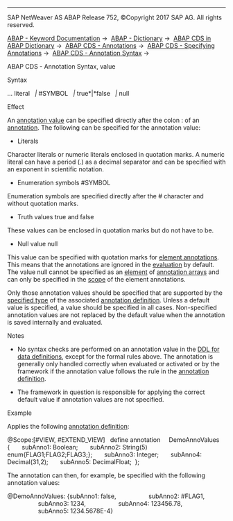   

* * *

SAP NetWeaver AS ABAP Release 752, ©Copyright 2017 SAP AG. All rights reserved.

[ABAP - Keyword Documentation](javascript:call_link\('abenabap.htm'\)) →  [ABAP - Dictionary](javascript:call_link\('abenabap_dictionary.htm'\)) →  [ABAP CDS in ABAP Dictionary](javascript:call_link\('abencds.htm'\)) →  [ABAP CDS - Annotations](javascript:call_link\('abencds_annotations.htm'\)) →  [ABAP CDS - Specifying Annotations](javascript:call_link\('abencds_anno_usage.htm'\)) →  [ABAP CDS - Annotation Syntax](javascript:call_link\('abencds_annotations_syntax.htm'\)) → 

ABAP CDS - Annotation Syntax, value

Syntax

... literal
  *|* #SYMBOL
  *|* true*|*false
  *|* null

Effect

An [annotation value](javascript:call_link\('abenannotation_value_glosry.htm'\) "Glossary Entry") can be specified directly after the colon : of an [annotation](javascript:call_link\('abencds_annotations_syntax.htm'\)). The following can be specified for the annotation value:

-   Literals

Character literals or numeric literals enclosed in quotation marks. A numeric literal can have a period (.) as a decimal separator and can be specified with an exponent in scientific notation.

-   Enumeration symbols #SYMBOL

Enumeration symbols are specified directly after the # character and without quotation marks.

-   Truth values true and false

These values can be enclosed in quotation marks but do not have to be.

-   Null value null

This value can be specified with quotation marks for [element annotations](javascript:call_link\('abencds_f1_element_annotation.htm'\)). This means that the annotations are ignored in the [evaluation](javascript:call_link\('abencds_annotations_analysis.htm'\)) by default. The value null cannot be specified as an [element](javascript:call_link\('abencds_annotations_syntax_array.htm'\)) of [annotation arrays](javascript:call_link\('abenannotation_array_glosry.htm'\) "Glossary Entry") and can only be specified in the [scope](javascript:call_link\('abencds_annotations_scopes.htm'\)) of the element annotations.

Only those annotation values should be specified that are supported by the [specified type](javascript:call_link\('abencds_f1_define_annotation_type.htm'\)) of the associated [annotation definition](javascript:call_link\('abencds_anno_definition_glosry.htm'\) "Glossary Entry"). Unless a default value is specified, a value should be specified in all cases. Non-specified annotation values are not replaced by the default value when the annotation is saved internally and evaluated.

Notes

-   No syntax checks are performed on an annotation value in the [DDL for data definitions](javascript:call_link\('abencds_f1_ddl_syntax.htm'\)), except for the formal rules above. The annotation is generally only handled correctly when evaluated or activated or by the framework if the annotation value follows the rule in the [annotation definition](javascript:call_link\('abencds_anno_definition_glosry.htm'\) "Glossary Entry").

-   The framework in question is responsible for applying the correct default value if annotation values are not specified.

Example

Applies the following [annotation definition](javascript:call_link\('abencds_anno_definition_glosry.htm'\) "Glossary Entry"):

@Scope:\[#VIEW, #EXTEND\_VIEW\]  
define annotation  
  DemoAnnoValues {  
    subAnno1: Boolean;  
    subAnno2: String(5) enum{FLAG1;FLAG2;FLAG3;};  
    subAnno3: Integer;  
    subAnno4: Decimal(31,2);  
    subAnno5: DecimalFloat;  };

The annotation can then, for example, be specified with the following annotation values:

@DemoAnnoValues: {subAnno1: false,
                  subAnno2: #FLAG1,
                  subAnno3: 1234,
                  subAnno4: 123456.78,
                  subAnno5: 1234.5678E-4}